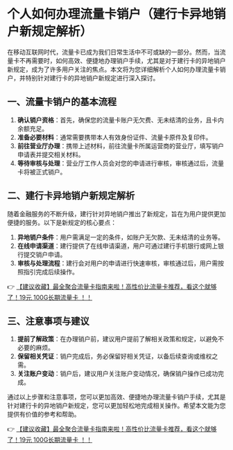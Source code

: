 # 个人如何办理流量卡销户（建行卡异地销户新规定解析）

在移动互联网时代，流量卡已成为我们日常生活中不可或缺的一部分。然而，当流量卡不再需要时，如何高效、便捷地办理销户手续，尤其是对于建行卡的异地销户新规定，成为了许多用户关注的焦点。本文将为您详细解析个人如何办理流量卡销户，并特别针对建行卡的异地销户新规定进行深入探讨。

## 一、流量卡销户的基本流程

1. **确认销户资格**：首先，确保您的流量卡账户无欠费、无未结清的业务，且卡内余额充足。
2. **准备必要材料**：通常需要携带本人有效身份证件、流量卡原件及复印件。
3. **前往营业厅办理**：携带上述材料，前往流量卡所属运营商的营业厅，填写销户申请表并提交相关材料。
4. **等待审核与处理**：营业厅工作人员会对您的申请进行审核，审核通过后，流量卡将被正式销户。

## 二、建行卡异地销户新规定解析

随着金融服务的不断升级，建行针对异地销户推出了新规定，旨在为用户提供更加便捷的服务。以下是新规定的核心要点：

1. **异地销户条件**：用户需满足一定的条件，如账户无欠款、无未结清的业务等。
2. **在线申请渠道**：建行提供了在线申请渠道，用户可通过建行手机银行或网上银行提交销户申请。
3. **审核与处理流程**：建行会对用户的申请进行快速审核，审核通过后，用户需按照指引完成后续操作。

👉 [【建议收藏】最全聚合流量卡指南来啦！高性价比流量卡推荐，看这个就够了！19元 100G长期流量卡 ！！](https://bit.ly/Liuliangka)

## 三、注意事项与建议

1. **提前了解政策**：在办理销户前，建议用户提前了解相关政策和规定，以避免不必要的麻烦。
2. **保留相关凭证**：销户完成后，务必保留好相关凭证，以备后续查询或维权之需。
3. **关注账户变动**：销户后，建议用户关注账户变动情况，确保销户操作已成功完成。

通过以上步骤和注意事项，您可以更加高效、便捷地办理流量卡销户手续，尤其是针对建行卡的异地销户新规定，您可以更加轻松地完成相关操作。希望本文能为您提供有价值的参考和帮助。

👉 [【建议收藏】最全聚合流量卡指南来啦！高性价比流量卡推荐，看这个就够了！19元 100G长期流量卡 ！！](https://bit.ly/Liuliangka)